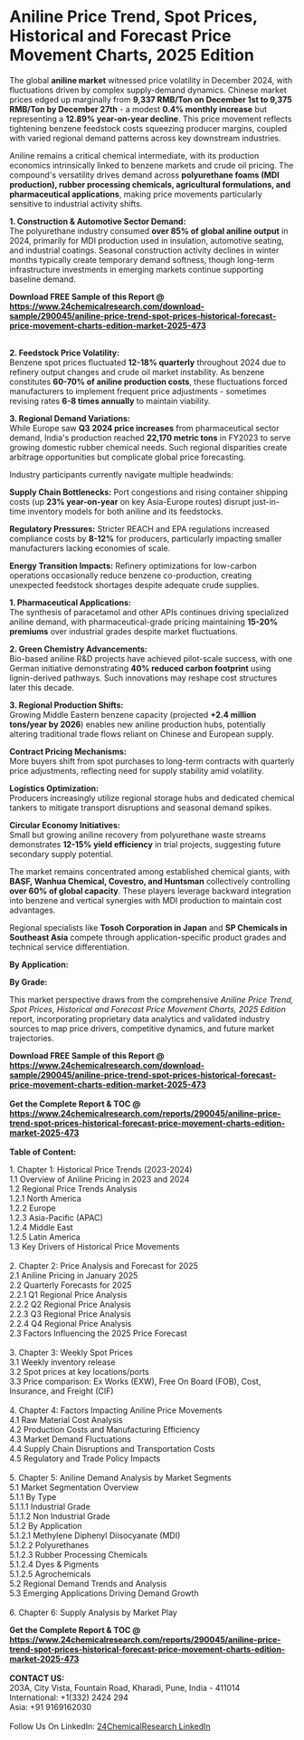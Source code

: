 <h1>Aniline Price Trend, Spot Prices, Historical and Forecast Price Movement Charts, 2025 Edition</h1><p>The global <strong>aniline market</strong> witnessed price volatility in December 2024, with fluctuations driven by complex supply-demand dynamics. Chinese market prices edged up marginally from <strong>9,337 RMB/Ton on December 1st to 9,375 RMB/Ton by December 27th</strong> - a modest <strong>0.4% monthly increase</strong> but representing a <strong>12.89% year-on-year decline</strong>. This price movement reflects tightening benzene feedstock costs squeezing producer margins, coupled with varied regional demand patterns across key downstream industries.</p><p>Aniline remains a critical chemical intermediate, with its production economics intrinsically linked to benzene markets and crude oil pricing. The compound's versatility drives demand across <strong>polyurethane foams (MDI production), rubber processing chemicals, agricultural formulations, and pharmaceutical applications</strong>, making price movements particularly sensitive to industrial activity shifts.</p><p><strong>1. Construction &amp; Automotive Sector Demand:</strong><br>
The polyurethane industry consumed <strong>over 85% of global aniline output</strong> in 2024, primarily for MDI production used in insulation, automotive seating, and industrial coatings. Seasonal construction activity declines in winter months typically create temporary demand softness, though long-term infrastructure investments in emerging markets continue supporting baseline demand.</p><div><b>Download FREE Sample of this Report @ 
            <a href="https://www.24chemicalresearch.com/download-sample/290045/aniline-price-trend-spot-prices-historical-forecast-price-movement-charts-edition-market-2025-473">
            https://www.24chemicalresearch.com/download-sample/290045/aniline-price-trend-spot-prices-historical-forecast-price-movement-charts-edition-market-2025-473</a></b></div><br><p><strong>2. Feedstock Price Volatility:</strong><br>
Benzene spot prices fluctuated <strong>12-18% quarterly</strong> throughout 2024 due to refinery output changes and crude oil market instability. As benzene constitutes <strong>60-70% of aniline production costs</strong>, these fluctuations forced manufacturers to implement frequent price adjustments - sometimes revising rates <strong>6-8 times annually</strong> to maintain viability.</p><p><strong>3. Regional Demand Variations:</strong><br>
While Europe saw <strong>Q3 2024 price increases</strong> from pharmaceutical sector demand, India's production reached <strong>22,170 metric tons</strong> in FY2023 to serve growing domestic rubber chemical needs. Such regional disparities create arbitrage opportunities but complicate global price forecasting.</p><p>Industry participants currently navigate multiple headwinds:</p><p><strong>Supply Chain Bottlenecks:</strong> Port congestions and rising container shipping costs (up <strong>23% year-on-year</strong> on key Asia-Europe routes) disrupt just-in-time inventory models for both aniline and its feedstocks.</p><p><strong>Regulatory Pressures:</strong> Stricter REACH and EPA regulations increased compliance costs by <strong>8-12%</strong> for producers, particularly impacting smaller manufacturers lacking economies of scale.</p><p><strong>Energy Transition Impacts:</strong> Refinery optimizations for low-carbon operations occasionally reduce benzene co-production, creating unexpected feedstock shortages despite adequate crude supplies.</p><p><strong>1. Pharmaceutical Applications:</strong><br>
The synthesis of paracetamol and other APIs continues driving specialized aniline demand, with pharmaceutical-grade pricing maintaining <strong>15-20% premiums</strong> over industrial grades despite market fluctuations.</p><p><strong>2. Green Chemistry Advancements:</strong><br>
Bio-based aniline R&amp;D projects have achieved pilot-scale success, with one German initiative demonstrating <strong>40% reduced carbon footprint</strong> using lignin-derived pathways. Such innovations may reshape cost structures later this decade.</p><p><strong>3. Regional Production Shifts:</strong><br>
Growing Middle Eastern benzene capacity (projected <strong>+2.4 million tons/year by 2026</strong>) enables new aniline production hubs, potentially altering traditional trade flows reliant on Chinese and European supply.</p><p><strong>Contract Pricing Mechanisms:</strong><br>
	More buyers shift from spot purchases to long-term contracts with quarterly price adjustments, reflecting need for supply stability amid volatility.</p><p><strong>Logistics Optimization:</strong><br>
	Producers increasingly utilize regional storage hubs and dedicated chemical tankers to mitigate transport disruptions and seasonal demand spikes.</p><p><strong>Circular Economy Initiatives:</strong><br>
	Small but growing aniline recovery from polyurethane waste streams demonstrates <strong>12-15% yield efficiency</strong> in trial projects, suggesting future secondary supply potential.</p><p>The market remains concentrated among established chemical giants, with <strong>BASF, Wanhua Chemical, Covestro, and Huntsman</strong> collectively controlling <strong>over 60% of global capacity</strong>. These players leverage backward integration into benzene and vertical synergies with MDI production to maintain cost advantages.</p><p>Regional specialists like <strong>Tosoh Corporation in Japan</strong> and <strong>SP Chemicals in Southeast Asia</strong> compete through application-specific product grades and technical service differentiation.</p><p><strong>By Application:</strong></p><p><strong>By Grade:</strong></p><p>This market perspective draws from the comprehensive <em>Aniline Price Trend, Spot Prices, Historical and Forecast Price Movement Charts, 2025 Edition</em> report, incorporating proprietary data analytics and validated industry sources to map price drivers, competitive dynamics, and future market trajectories.</p><div><b>Download FREE Sample of this Report @ 
            <a href="https://www.24chemicalresearch.com/download-sample/290045/aniline-price-trend-spot-prices-historical-forecast-price-movement-charts-edition-market-2025-473">
            https://www.24chemicalresearch.com/download-sample/290045/aniline-price-trend-spot-prices-historical-forecast-price-movement-charts-edition-market-2025-473</a></b></div><br><div><b>Get the Complete Report & TOC @ 
            <a href="https://www.24chemicalresearch.com/reports/290045/aniline-price-trend-spot-prices-historical-forecast-price-movement-charts-edition-market-2025-473">
            https://www.24chemicalresearch.com/reports/290045/aniline-price-trend-spot-prices-historical-forecast-price-movement-charts-edition-market-2025-473</a></b></div><br>
            <b>Table of Content:</b><p>1. Chapter 1: Historical Price Trends (2023-2024)<br />
1.1 Overview of Aniline Pricing in 2023 and 2024<br />
1.2 Regional Price Trends Analysis<br />
1.2.1 North America<br />
1.2.2 Europe<br />
1.2.3 Asia-Pacific (APAC)<br />
1.2.4 Middle East<br />
1.2.5 Latin America<br />
1.3 Key Drivers of Historical Price Movements<br />
<br />
2. Chapter 2: Price Analysis and Forecast for 2025<br />
2.1 Aniline Pricing in January 2025<br />
2.2 Quarterly Forecasts for 2025<br />
2.2.1 Q1 Regional Price Analysis<br />
2.2.2 Q2 Regional Price Analysis<br />
2.2.3 Q3 Regional Price Analysis<br />
2.2.4 Q4 Regional Price Analysis<br />
2.3 Factors Influencing the 2025 Price Forecast<br />
<br />
3. Chapter 3: Weekly Spot Prices<br />
3.1 Weekly inventory release<br />
3.2 Spot prices at key locations/ports<br />
3.3 Price comparison: Ex Works (EXW), Free On Board (FOB), Cost, Insurance, and Freight (CIF)<br />
<br />
4. Chapter 4: Factors Impacting Aniline Price Movements<br />
4.1 Raw Material Cost Analysis<br />
4.2 Production Costs and Manufacturing Efficiency<br />
4.3 Market Demand Fluctuations<br />
4.4 Supply Chain Disruptions and Transportation Costs<br />
4.5 Regulatory and Trade Policy Impacts<br />
<br />
5. Chapter 5: Aniline Demand Analysis by Market Segments<br />
5.1 Market Segmentation Overview<br />
5.1.1 By Type<br />
5.1.1.1 Industrial Grade<br />
5.1.1.2 Non Industrial Grade<br />
5.1.2 By Application<br />
5.1.2.1 Methylene Diphenyl Diisocyanate (MDI)<br />
5.1.2.2 Polyurethanes<br />
5.1.2.3 Rubber Processing Chemicals<br />
5.1.2.4 Dyes & Pigments<br />
5.1.2.5 Agrochemicals<br />
5.2 Regional Demand Trends and Analysis<br />
5.3 Emerging Applications Driving Demand Growth<br />
<br />
6. Chapter 6: Supply Analysis by Market Play</p><div><b>Get the Complete Report & TOC @ 
            <a href="https://www.24chemicalresearch.com/reports/290045/aniline-price-trend-spot-prices-historical-forecast-price-movement-charts-edition-market-2025-473">
            https://www.24chemicalresearch.com/reports/290045/aniline-price-trend-spot-prices-historical-forecast-price-movement-charts-edition-market-2025-473</a></b></div><br><b>CONTACT US:</b><br>
            203A, City Vista, Fountain Road, Kharadi, Pune, India - 411014<br>
            International: +1(332) 2424 294<br>
            Asia: +91 9169162030 <br><br>
            Follow Us On LinkedIn: <a href="https://www.linkedin.com/company/24chemicalresearch/">24ChemicalResearch LinkedIn</a>